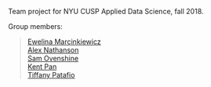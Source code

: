 Team project for NYU CUSP Applied Data Science, fall 2018.

Group members:
><a href="https://github.com/ewelinnam/">Ewelina Marcinkiewicz</a><br>
><a href="https://github.com/alexnathanson">Alex Nathanson</a><br>
><a href="https://github.com/sgo230">Sam Ovenshine</a><br>
><a href="https://github.com/https://github.com/kpan125">Kent Pan</a><br>
><a href="https://github.com/patafiot">Tiffany Patafio</a><br>
